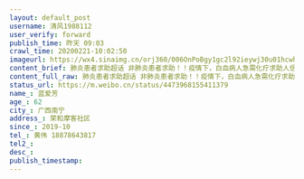 ```yaml
---
layout: default_post
username: 清风1988112
user_verify: forward
publish_time: 昨天 09:03
crawl_time: 20200221-10:02:50
imageurl: https://wx4.sinaimg.cn/orj360/006OnPoBgy1gc2l92ieywj30u01hcwhx.jpg,https://wx4.sinaimg.cn/orj360/006OnPoBgy1gc2l94zjkqj30u01hcgrk.jpg,https://wx2.sinaimg.cn/orj360/006OnPoBgy1gc2l96516oj31110rs0uu.jpg,https://wx2.sinaimg.cn/orj360/006OnPoBgy1gc2l991gtkj30u0140n3r.jpg
content_brief: 肺炎患者求助超话 非肺炎患者求助！！疫情下，白血病人急需化疗求助人信息：【姓名】蓝爱芳【年龄】62【所在城市】广西南宁【所在小区、社区】荣和摩客社区【患病时间】2019-10【联系方式】黄伟 18878643817【其他联系方式】（我父亲）黄利就 13788695875病情描述：我是病人儿子，我的母 ...全文
content_full_raw: 肺炎患者求助超话 非肺炎患者求助！！疫情下，白血病人急需化疗求助人信息：【姓名】蓝爱芳【年龄】62【所在城市】广西南宁【所在小区、社区】荣和摩客社区【患病时间】2019-10【联系方式】黄伟 18878643817【其他联系方式】（我父亲）黄利就 13788695875病情描述：我是病人儿子，我的母 ...全文
status_url: https://m.weibo.cn/status/4473968155411379
name_: 蓝爱芳
age_: 62
city_: 广西南宁
address_: 荣和摩客社区
since_: 2019-10
tel_: 黄伟 18878643817
tel2_: 
desc_: 
publish_timestamp: 
---
```

